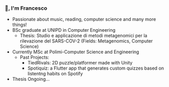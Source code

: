 ### 👋, I'm Francesco

- Passionate about music, reading, computer science and many more things!
- BSc graduate at UNIPD in Computer Engineering
  - Thesis: Studio e applicazione di metodi metagenomici per la rilevazione del SARS-COV-2 (Fields: Metagenomics, Computer Science)
- Currently MSc at Polimi-Computer Science and Engineering
  - Past Projects:
    - TiedRivals: 2D puzzle/platformer made with Unity
    - Spotiquiz: a Flutter app that generates custom quizzes based on listentng habits on Spotify
- Thesis Ongoing...
